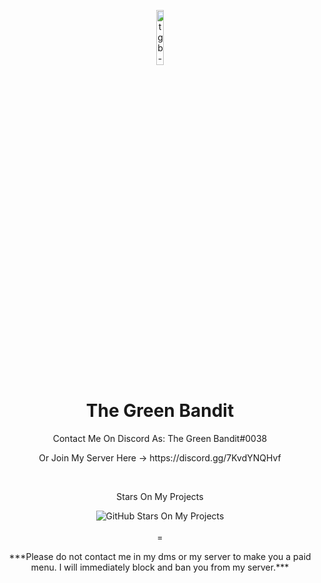 <p align="center">
<img src="https://cdn.discordapp.com/attachments/987884968791375932/1057751469044027443/D7B2B4B6-4CC7-41FA-883F-C76D13A86998.png" alt="tgb-logo" width="15%"/>
</p>

<h1 align="center">The Green Bandit</h1>
<p align="center"I figure shit out so it works sometimes, sorta new and sorta shit at coding.</p>

<div align="center">
    <p>Contact Me On Discord As: The Green Bandit#0038</p>
    <p>Or Join My Server Here -> https://discord.gg/7KvdYNQHvf </p>
    <br>    
    <p>Stars On My Projects</p>
    <img src="https://img.shields.io/github/stars/TheGreenBandit?style=social" alt="GitHub Stars On My Projects"/>
    <br>
    <br> = </br>
    <p>***Please do not contact me in my dms or my server to make you a paid menu. I will immediately block and ban you from my server.***</p>
</div>
